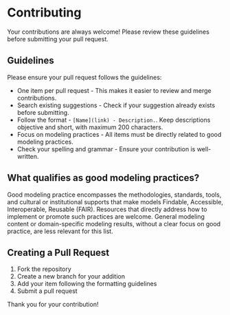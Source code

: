 # Contributing

Your contributions are always welcome! Please review these guidelines before submitting your pull request.

## Guidelines

Please ensure your pull request follows the guidelines:

- One item per pull request - This makes it easier to review and merge contributions.
- Search existing suggestions - Check if your suggestion already exists before submitting.
- Follow the format - `[Name](link) - Description.`. Keep descriptions objective and short, with maximum 200 characters.
- Focus on modeling practices - All items must be directly related to good modeling practices.
- Check your spelling and grammar - Ensure your contribution is well-written.

## What qualifies as good modeling practices?

Good modeling practice encompasses the methodologies, standards, tools, and cultural or institutional supports that make models Findable, Accessible, Interoperable, Reusable (FAIR). Resources that directly address how to implement or promote such practices are welcome. General modeling content or domain-specific modeling results, without a clear focus on good practice, are less relevant for this list.

## Creating a Pull Request

1. Fork the repository
2. Create a new branch for your addition
3. Add your item following the formatting guidelines
4. Submit a pull request

Thank you for your contribution!
